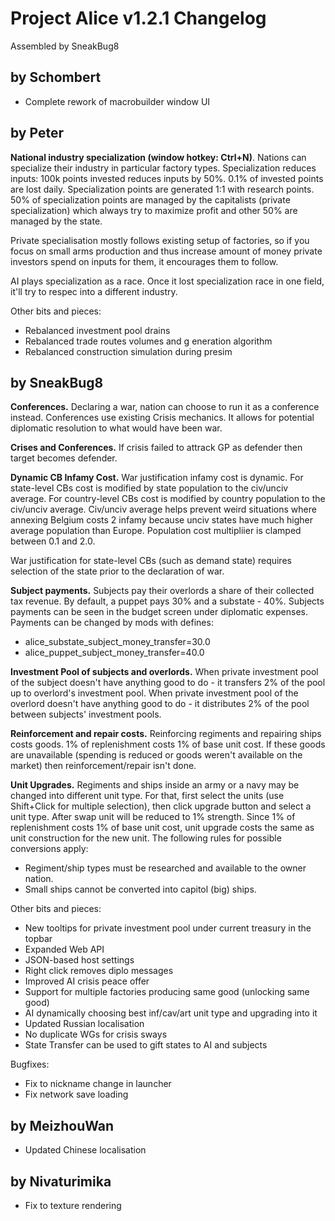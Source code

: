 # Project Alice v1.2.1 Changelog
Assembled by SneakBug8

## by Schombert

  - Complete rework of macrobuilder window UI

## by Peter

**National industry specialization (window hotkey: Ctrl+N)**. Nations can specialize their industry in particular factory types. Specialization reduces inputs: 100k points invested reduces inputs by 50%. 0.1% of invested points are lost daily. Specialization points are generated 1:1 with research points. 50% of specialization points are managed by the capitalists (private specialization) which always try to maximize profit and other 50% are managed by the state.

Private specialisation mostly follows existing setup of factories, so if you focus on small arms production and thus increase amount of money private investors spend on inputs for them, it encourages them to follow.

AI plays specialization as a race. Once it lost specialization race in one field, it'll try to respec into a different industry.

Other bits and pieces:
  - Rebalanced investment pool drains
  - Rebalanced trade routes volumes and g eneration algorithm
  - Rebalanced construction simulation during presim

## by SneakBug8

**Conferences.** Declaring a war, nation can choose to run it as a conference instead. Conferences use existing Crisis mechanics. It allows for potential diplomatic resolution to what would have been war.

**Crises and Conferences.** If crisis failed to attrack GP as defender then target becomes defender.

**Dynamic CB Infamy Cost.** War justification infamy cost is dynamic. For state-level CBs cost is modified by state population to the civ/unciv average. For country-level CBs cost is modified by country population to the civ/unciv average. Civ/unciv average helps prevent weird situations where annexing Belgium costs 2 infamy because unciv states have much higher average population than Europe. Population cost multipliier is clamped between 0.1 and 2.0.

War justification for state-level CBs (such as demand state) requires selection of the state prior to the declaration of war.

**Subject payments.** Subjects pay their overlords a share of their collected tax revenue. By default, a puppet pays 30% and a substate - 40%. Subjects payments can be seen in the budget screen under diplomatic expenses. Payments can be changed by mods with defines:

  - alice_substate_subject_money_transfer=30.0
  - alice_puppet_subject_money_transfer=40.0

**Investment Pool of subjects and overlords.** When private investment pool of the subject doesn't have anything good to do - it transfers 2% of the pool up to overlord's investment pool. When private investment pool of the overlord doesn't have anything good to do - it distributes 2% of the pool between subjects' investment pools.

**Reinforcement and repair costs.** Reinforcing regiments and repairing ships costs goods. 1% of replenishment costs 1% of base unit cost. If these goods are unavailable (spending is reduced or goods weren't available on the market) then reinforcement/repair isn't done.

**Unit Upgrades.** Regiments and ships inside an army or a navy may be changed into different unit type. For that, first select the units (use Shift+Click for multiple selection), then click upgrade button and select a unit type. After swap unit will be reduced to 1% strength. Since 1% of replenishment costs 1% of base unit cost, unit upgrade costs the same as unit construction for the new unit. The following rules for possible conversions apply:

  - Regiment/ship types must be researched and available to the owner nation.
  - Small ships cannot be converted into capitol (big) ships.

Other bits and pieces:
  - New tooltips for private investment pool under current treasury in the topbar
  - Expanded Web API
  - JSON-based host settings
  - Right click removes diplo messages
  - Improved AI crisis peace offer
  - Support for multiple factories producing same good (unlocking same good)
  - AI dynamically choosing best inf/cav/art unit type and upgrading into it
  - Updated Russian localisation
  - No duplicate WGs for crisis sways
  - State Transfer can be used to gift states to AI and subjects

Bugfixes:
  - Fix to nickname change in launcher
  - Fix network save loading

## by MeizhouWan

  - Updated Chinese localisation

## by Nivaturimika

  - Fix to texture rendering
